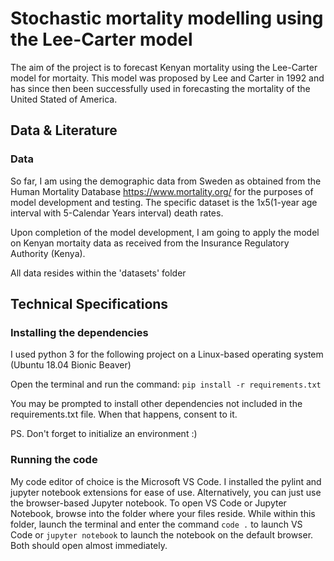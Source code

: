 # Stochastic mortality modelling using the Lee-Carter model
The aim of the project is to forecast Kenyan mortality using the Lee-Carter model for mortaity. This model was proposed by Lee and Carter in 1992 and has since then been successfully used in forecasting the mortality of the United Stated of America.

## Data & Literature
### Data
So far, I am using the demographic data from Sweden as obtained from the Human Mortality Database https://www.mortality.org/ for the purposes of model development and testing.
The specific dataset is the 1x5(1-year age interval with 5-Calendar Years interval) death rates.

Upon completion of the model development, I am going to apply the model on Kenyan mortaity data as received from the Insurance Regulatory Authority (Kenya).

All data resides within the 'datasets' folder

## Technical Specifications
### Installing the dependencies
I used python 3 for the following project on a Linux-based operating system (Ubuntu 18.04 Bionic Beaver)

Open the terminal and run the command:
`pip install -r requirements.txt`

You may be prompted to install other dependencies not included in the requirements.txt file. When that happens, consent to it.

PS. Don't forget to initialize an environment :)

### Running the code
My code editor of choice is the Microsoft VS Code. I installed the pylint and jupyter notebook extensions for ease of use. Alternatively, you can just use the browser-based Jupyter notebook.
To open VS Code or Jupyter Notebook, browse into the folder where your files reside. While within this folder, launch the terminal and enter the command `code .` to launch VS Code or `jupyter notebook` to launch the notebook on the default browser. Both should open almost immediately.

